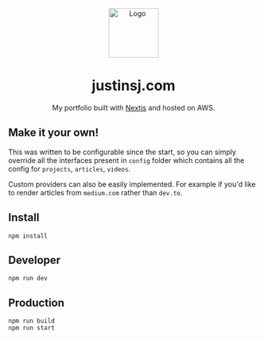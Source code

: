 <div align="center">
  <img alt="Logo" src="https://firebasestorage.googleapis.com/v0/b/portfolio-90f8d.appspot.com/o/github%2Ficon.png?alt=media&token=8baf6233-cb13-4ef1-bb43-f95a78e98eb1" width="100px" />
</div>
<h1 align="center">
  justinsj.com
</h1>
<p align="center">
  My portfolio built with <a href="https://nextjs.org/" target="_blank">Nextjs</a> and hosted on AWS.
</p>

## Make it your own!

This was written to be configurable since the start, so you can simply override all the interfaces present in `config` folder which contains all the config for `projects`, `articles`, `videos`.

Custom providers can also be easily implemented. For example if you'd like to render articles from `medium.com` rather than `dev.to`.

## Install

```
npm install
```

## Developer

```
npm run dev
```

## Production

```
npm run build
npm run start
```
